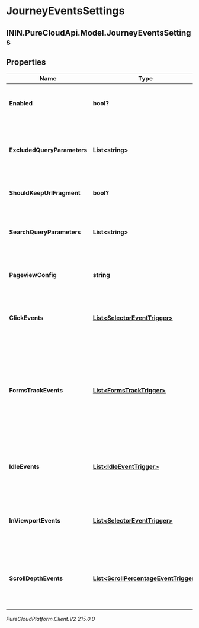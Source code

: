 # JourneyEventsSettings

## ININ.PureCloudApi.Model.JourneyEventsSettings

## Properties

|Name | Type | Description | Notes|
|------------ | ------------- | ------------- | -------------|
| **Enabled** | **bool?** | Whether or not journey event collection is enabled. | [optional] |
| **ExcludedQueryParameters** | **List&lt;string&gt;** | List of parameters to be excluded from the query string. | [optional] |
| **ShouldKeepUrlFragment** | **bool?** | Whether or not to keep the URL fragment. | [optional] |
| **SearchQueryParameters** | **List&lt;string&gt;** | List of query parameters used for search (e.g. &#39;q&#39;). | [optional] |
| **PageviewConfig** | **string** | Controls how the pageview events are tracked. | [optional] |
| **ClickEvents** | [**List&lt;SelectorEventTrigger&gt;**](SelectorEventTrigger) | Tracks when and where a visitor clicks on a webpage. | [optional] |
| **FormsTrackEvents** | [**List&lt;FormsTrackTrigger&gt;**](FormsTrackTrigger) | Controls how the form submitted and form abandoned events are tracked after a visitor interacts with a form element. | [optional] |
| **IdleEvents** | [**List&lt;IdleEventTrigger&gt;**](IdleEventTrigger) | Tracks when and where a visitor becomes inactive on a webpage. | [optional] |
| **InViewportEvents** | [**List&lt;SelectorEventTrigger&gt;**](SelectorEventTrigger) | Tracks when elements become visible or hidden on screen. | [optional] |
| **ScrollDepthEvents** | [**List&lt;ScrollPercentageEventTrigger&gt;**](ScrollPercentageEventTrigger) | Tracks when a visitor scrolls to a specific percentage of a webpage. | [optional] |



_PureCloudPlatform.Client.V2 215.0.0_
